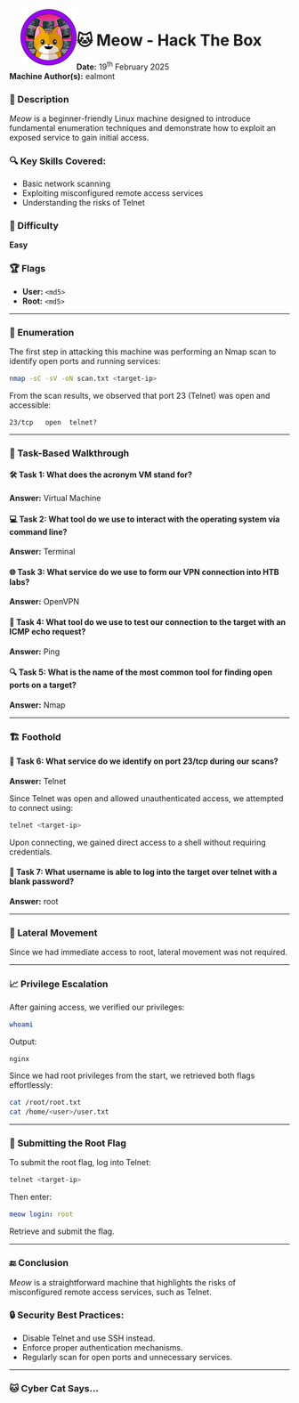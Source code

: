 <img src="img.png" style="margin-left: 20px; max-width: 20%; height: auto;" align="left" width="200" />

# 🐱 Meow - Hack The Box

**Date:** 19<sup>th</sup> February 2025  
**Machine Author(s):** ealmont  

### 🚀 Description
*Meow* is a beginner-friendly Linux machine designed to introduce fundamental enumeration techniques and demonstrate how to exploit an exposed service to gain initial access.

### 🔍 Key Skills Covered:
- Basic network scanning
- Exploiting misconfigured remote access services
- Understanding the risks of Telnet

### 🎯 Difficulty
**Easy**

### 🏆 Flags
- **User:** `<md5>`
- **Root:** `<md5>`

---

### 🔎 Enumeration
The first step in attacking this machine was performing an Nmap scan to identify open ports and running services:

```bash
nmap -sC -sV -oN scan.txt <target-ip>
```

From the scan results, we observed that port 23 (Telnet) was open and accessible:

```arduino
23/tcp   open  telnet?
```

---

### 📝 Task-Based Walkthrough

#### 🛠 Task 1: What does the acronym VM stand for?
**Answer:** Virtual Machine

#### 💻 Task 2: What tool do we use to interact with the operating system via command line?
**Answer:** Terminal

#### 🌐 Task 3: What service do we use to form our VPN connection into HTB labs?
**Answer:** OpenVPN

#### 📡 Task 4: What tool do we use to test our connection to the target with an ICMP echo request?
**Answer:** Ping

#### 🔍 Task 5: What is the name of the most common tool for finding open ports on a target?
**Answer:** Nmap

---

### 🏗️ Foothold

#### 🔌 Task 6: What service do we identify on port 23/tcp during our scans?
**Answer:** Telnet

Since Telnet was open and allowed unauthenticated access, we attempted to connect using:

```bash
telnet <target-ip>
```

Upon connecting, we gained direct access to a shell without requiring credentials.

#### 🔑 Task 7: What username is able to log into the target over telnet with a blank password?
**Answer:** root

---

### 🔄 Lateral Movement
Since we had immediate access to root, lateral movement was not required.

---

### 📈 Privilege Escalation
After gaining access, we verified our privileges:

```bash
whoami
```

Output:

```bash
nginx
```

Since we had root privileges from the start, we retrieved both flags effortlessly:

```bash
cat /root/root.txt
cat /home/<user>/user.txt
```

---

### 🚀 Submitting the Root Flag
To submit the root flag, log into Telnet:

```bash
telnet <target-ip>
```

Then enter:

```yaml
meow login: root
```

Retrieve and submit the flag.

---

### 🔚 Conclusion
*Meow* is a straightforward machine that highlights the risks of misconfigured remote access services, such as Telnet.

### 🔒 Security Best Practices:
- Disable Telnet and use SSH instead.
- Enforce proper authentication mechanisms.
- Regularly scan for open ports and unnecessary services.

---

### 🐱 Cyber Cat Says...
